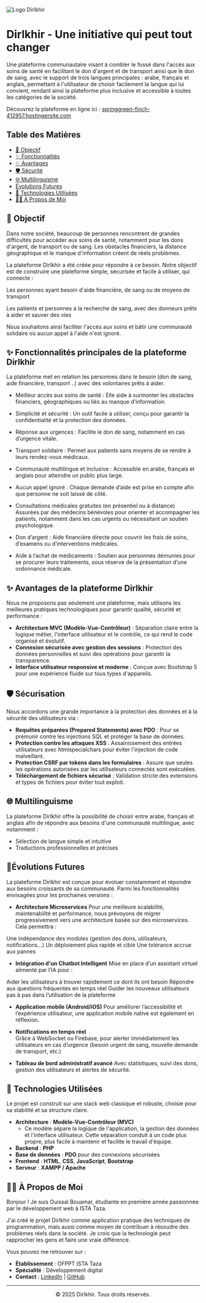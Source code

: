 <img src="https://i.imgur.com/oKAKsnH.png" alt="Logo Dirlkhir" />

# Dirlkhir - Une initiative qui peut tout changer

Une plateforme communautaire visant à combler le fossé dans l'accès aux soins de santé en facilitant le don d'argent et de transport ainsi que le don de sang, avec le support de trois langues principales : arabe, français et anglais, permettant à l'utilisateur de choisir facilement la langue qui lui convient, rendant ainsi la plateforme plus inclusive et accessible à toutes les catégories de la société.


Découvrez la plateforme en ligne ici : [springgreen-finch-412957.hostingersite.com](https://springgreen-finch-412957.hostingersite.com/)


## Table des Matières
- [🎯 Objectif](#-objectif)
- [✨ Fonctionnalités](#-fonctionnalités)
- [✨ Avantages](#-Avantages)
- [🛡️ Sécurité](#-sécurité)
- [🌐 Multilinguisme](#-multilinguisme)
- [Évolutions Futures ](#-Évolutions-Futures)
- [🚀 Technologies Utilisées](#-technologies-utilisées)
- [👨‍💻 À Propos de Moi](#-à-propos-de-moi)



## 🎯 Objectif

Dans notre société, beaucoup de personnes rencontrent de grandes difficultés pour accéder aux soins de santé, notamment pour les dons d'argent, de transport ou de sang. Les obstacles financiers, la distance géographique et le manque d'information créent de réels problèmes.

La plateforme Dirlkhir a été créée pour répondre à ce besoin. Notre objectif est de construire une plateforme simple, sécurisée et facile à utiliser, qui connecte :

Les personnes ayant besoin d'aide financière, de sang ou de moyens de transport

Les patients et personnes à la recherche de sang, avec des donneurs prêts à aider et sauver des vies

Nous souhaitons ainsi faciliter l'accès aux soins et bâtir une communauté solidaire où aucun appel à l'aide n'est ignoré.

## ✨ Fonctionnalités principales de la plateforme Dirlkhir

La plateforme met en relation les personnes dans le besoin (don de sang, aide financière, transport ..) avec des volontaires prêts à aider.

- Meilleur accès aux soins de santé :
Elle aide à surmonter les obstacles financiers, géographiques ou liés au manque d’information.

- Simplicité et sécurité :
Un outil facile à utiliser, conçu pour garantir la confidentialité et la protection des données.

- Réponse aux urgences :
Facilite le don de sang, notamment en cas d’urgence vitale.

- Transport solidaire :
Permet aux patients sans moyens de se rendre à leurs rendez-vous médicaux.

- Communauté multilingue et inclusive :
Accessible en arabe, français et anglais pour atteindre un public plus large.

- Aucun appel ignoré :
Chaque demande d’aide est prise en compte afin que personne ne soit laissé de côté.


- Consultations médicales gratuites (en présentiel ou à distance)
Assurées par des médecins bénévoles pour orienter et accompagner les patients, notamment dans les cas urgents ou nécessitant un soutien psychologique.

- Don d’argent :
Aide financière directe pour couvrir les frais de soins, d’examens ou d’interventions médicales.

- Aide à l’achat de médicaments :
Soutien aux personnes démunies pour se procurer leurs traitements, sous réserve de la présentation d’une ordonnance médicale.



 ## ✨ Avantages de la plateforme Dirlkhir

Nous ne proposons pas seulement une plateforme, mais utilisons les meilleures pratiques technologiques pour garantir qualité, sécurité et performance :

- **Architecture MVC (Modèle-Vue-Contrôleur)** :
  Séparation claire entre la logique métier, l'interface utilisateur et le contrôle, ce qui rend le code organisé et évolutif.
- **Connexion sécurisée avec gestion des sessions** :
  Protection des données personnelles et suivi des opérations pour garantir la transparence.
- **Interface utilisateur responsive et moderne** :
  Conçue avec Bootstrap 5 pour une expérience fluide sur tous types d'appareils.

## 🛡️ Sécurisation
Nous accordons une grande importance à la protection des données et à la sécurité des utilisateurs via :

- **Requêtes préparées (Prepared Statements) avec PDO** :
  Pour se prémunir contre les injections SQL et protéger la base de données.
- **Protection contre les attaques XSS** :
  Assainissement des entrées utilisateurs avec htmlspecialchars pour éviter l'injection de code malveillant.
- **Protection CSRF par tokens dans les formulaires** :
  Assure que seules les opérations autorisées par les utilisateurs connectés sont exécutées.
- **Téléchargement de fichiers sécurisé** :
  Validation stricte des extensions et types de fichiers pour éviter tout exploit.

## 🌐 Multilinguisme
La plateforme Dirlkhir offre la possibilité de choisir entre arabe, français et anglais afin de répondre aux besoins d'une communauté multilingue, avec notamment :

- Sélection de langue simple et intuitive
- Traductions professionnelles et précises


## 🔮Évolutions Futures
La plateforme Dirlkhir est conçue pour évoluer constamment et répondre aux besoins croissants de sa communauté. Parmi les fonctionnalités envisagées pour les prochaines versions :

- **Architecture Microservices** 
Pour une meilleure scalabilité, maintenabilité et performance, nous prévoyons de migrer progressivement vers une architecture basée sur des microservices. Cela permettra :

Une indépendance des modules (gestion des dons, utilisateurs, notifications…)
Un déploiement plus rapide et ciblé
Une tolérance accrue aux pannes


- **Intégration d'un Chatbot Intelligent** 
Mise en place d’un assistant virtuel alimenté par l’IA pour :

Aider les utilisateurs à trouver rapidement ce dont ils ont besoin
Répondre aux questions fréquentes en temps réel
Guider les nouveaux utilisateurs pas à pas dans l’utilisation de la plateforme

- **Application mobile (Android/iOS)** 
Pour améliorer l’accessibilité et l’expérience utilisateur, une application mobile native est également en réflexion.

- **Notifications en temps réel**  
Grâce à WebSocket ou Firebase, pour alerter immédiatement les utilisateurs en cas d’urgence (besoin urgent de sang, nouvelle demande de transport, etc.)

- **Tableau de bord administratif avancé** 
Avec statistiques, suivi des dons, gestion des utilisateurs et alertes de sécurité.


## 🚀 Technologies Utilisées

Le projet est construit sur une stack web classique et robuste, choisie pour sa stabilité et sa structure claire.

-   **Architecture** : **Modèle-Vue-Contrôleur (MVC)**
    -   Ce modèle sépare la logique de l'application, la gestion des données et l'interface utilisateur. Cette séparation conduit à un code plus propre, plus facile à maintenir et facilite le travail d'équipe.
-   **Backend** : **PHP**
-   **Base de données** : **PDO** pour des connexions sécurisées
-   **Frontend** : **HTML**, **CSS**, **JavaScript**, **Bootstrap**
-   **Serveur** : **XAMPP / Apache**

## 👨‍💻 À Propos de Moi

Bonjour ! Je suis Ouissal Bouamar, étudiante en première année passionnée par le développement web à ISTA Taza.

J'ai créé le projet Dirlkhir comme application pratique des techniques de programmation, mais aussi comme moyen de contribuer à résoudre des problèmes réels dans la société. Je crois que la technologie peut rapprocher les gens et faire une vraie différence.

Vous pouvez me retrouver sur :
- **Établissement** : OFPPT ISTA Taza
- **Spécialité** : Développement digital
- **Contact** : [LinkedIn](https://www.linkedin.com/in/ouissal-bouamar) | [GitHub](https://github.com/Ouissaal)

---
<div align="center">
  <p>© 2025 Dirlkhir. Tous droits réservés.</p>
</div>

